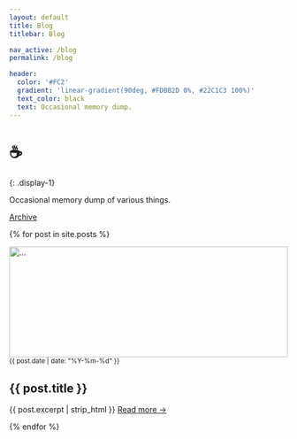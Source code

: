 ```yaml
---
layout: default
title: Blog
titlebar: Blog

nav_active: /blog
permalink: /blog

header:
  color: '#FC2'
  gradient: 'linear-gradient(90deg, #FDBB2D 0%, #22C1C3 100%)'
  text_color: black
  text: Occasional memory dump.
---
```


<style>
img.teaser {
  width: 100%;
  height: 100%;
  max-height: 200px;
  object-fit: covser;
}
</style>

# ☕️
{: .display-1}

Occasional memory dump of various things. 

<a href="/archive" class="btn btn-default btn-outline-primary">Archive</a>

{% for post in site.posts %}
<div class="post-entry py-4">
<div class="row">
  <div class="col-md-4">
    <a href="{{ post.url }}"><img class="teaser shadow mb-2 mr-2" src="{{ post.header.teaser | default: '/assets/img/logo2019-128.jpg' }}" alt="..."></a>
  </div>
  <div class="col-8">
    <small>{{ post.date | date: "%Y-%m-%d" }}</small>
    <h2>{{ post.title }}</h2>
    <p>{{ post.excerpt | strip_html }}
      <a href="{{ post.url }}">Read more &rarr;</a>
    </p>
  </div>
</div>
</div>
{% endfor %}
